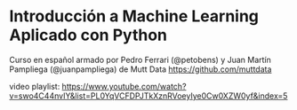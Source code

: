 # Introducción a Machine Learning Aplicado con Python

Curso en español armado por Pedro Ferrari (@petobens) y Juan Martín Pampliega (@juanpampliega) de Mutt Data https://github.com/muttdata


video playlist:
https://www.youtube.com/watch?v=swo4C44nvIY&list=PL0YqVCFDPJTkXznRVoeyIye0Cw0XZW0yf&index=5

